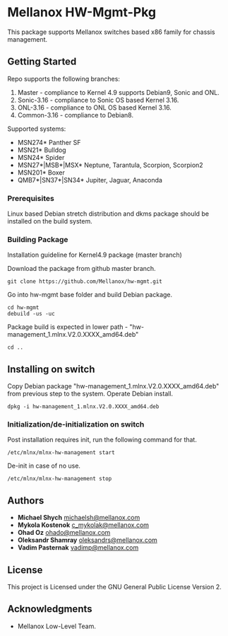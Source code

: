 # Mellanox HW-Mgmt-Pkg

This package supports Mellanox switches based x86 family for chassis management.

## Getting Started
Repo supports the following branches:

1. Master - compliance to Kernel 4.9 supports Debian9, Sonic and ONL.
2. Sonic-3.16 - compliance to Sonic OS based Kernel 3.16.
3. ONL-3.16 - compliance to ONL OS based Kernel 3.16.
4. Common-3.16 - compliance to Debian8.

Supported systems:

- MSN274* Panther SF
- MSN21* Bulldog
- MSN24* Spider
- MSN27*|MSB*|MSX* Neptune, Tarantula, Scorpion, Scorpion2
- MSN201* Boxer
- QMB7*|SN37*|SN34* Jupiter, Jaguar, Anaconda

### Prerequisites

Linux based Debian stretch distribution and dkms package should be installed on the build system.

### Building Package 

Installation guideline for Kernel4.9 package (master branch)

Download the package from github master branch.

```
git clone https://github.com/Mellanox/hw-mgmt.git
```

Go into hw-mgmt base folder and build Debian package.

```
cd hw-mgmt
debuild -us -uc
```

Package build is expected in lower path - "hw-management_1.mlnx.V2.0.XXXX_amd64.deb"

```
cd ..
```

## Installing on switch

Copy Debian package "hw-management_1.mlnx.V2.0.XXXX_amd64.deb" from previous step to the system.
Operate Debian install. 

```
dpkg -i hw-management_1.mlnx.V2.0.XXXX_amd64.deb
```

### Initialization/de-initialization on switch

Post installation requires init, run the following command for that.

```
/etc/mlnx/mlnx-hw-management start
```

De-init in case of no use. 

```
/etc/mlnx/mlnx-hw-management stop
```

## Authors

* **Michael Shych** <michaelsh@mellanox.com>
* **Mykola Kostenok** <c_mykolak@mellanox.com>
* **Ohad Oz** <ohado@mellanox.com>
* **Oleksandr Shamray** <oleksandrs@mellanox.com>
* **Vadim Pasternak** <vadimp@mellanox.com>

## License

This project is Licensed under the GNU General Public License Version 2.

## Acknowledgments

* Mellanox Low-Level Team.

